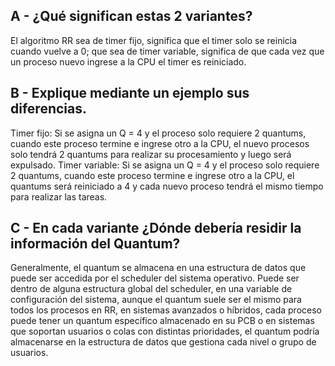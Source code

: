 ## A - ¿Qué significan estas 2 variantes?

El algoritmo RR sea de timer fijo, significa que el timer solo se reinicia cuando vuelve a 0; que sea de timer variable, significa de que cada vez que un proceso nuevo ingrese a la CPU el timer es reiniciado.

## B - Explique mediante un ejemplo sus diferencias.

Timer fijo: Si se asigna un Q = 4 y el proceso solo requiere 2 quantums, cuando este proceso termine e ingrese otro a la CPU, el nuevo procesos solo tendrá 2 quantums para realizar su procesamiento y luego será expulsado.
Timer variable: Si se asigna un Q = 4 y el proceso solo requiere 2 quantums, cuando este proceso termine e ingrese otro a la CPU, el quantums será reiniciado a 4 y cada nuevo proceso tendrá el mismo tiempo para realizar las tareas.

## C - En cada variante ¿Dónde debería residir la información del Quantum?

Generalmente, el quantum se almacena en una estructura de datos que puede ser accedida por el scheduler del sistema operativo. Puede ser dentro de alguna estructura global del scheduler, en una variable de configuración del sistema, aunque el quantum suele ser el mismo para todos los procesos en RR, en sistemas avanzados o híbridos, cada proceso puede tener un quantum específico almacenado en su PCB o en sistemas que soportan usuarios o colas con distintas prioridades, el quantum podría almacenarse en la estructura de datos que gestiona cada nivel o grupo de usuarios.
